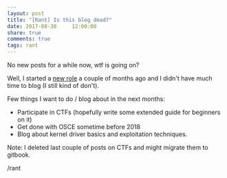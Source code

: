 ```yaml
---
layout: post
title: "[Rant] Is this blog dead?"
date: 2017-08-30     12:00:00
share: true
comments: true
tags: rant
---
```


No new posts for a while now, wtf is going on?  
  
Well, I started a [new role](https://twitter.com/abatchy17/status/883517803080294402) a couple of months ago and I didn't have much time to blog (I still kind of don't).

Few things I want to do / blog about in the next months:

* Participate in CTFs (hopefully write some extended guide for beginners on it)
* Get done with OSCE sometime before 2018
* Blog about kernel driver basics and exploitation techniques.

Note: I deleted last couple of posts on CTFs and might migrate them to gitbook.
  
/rant